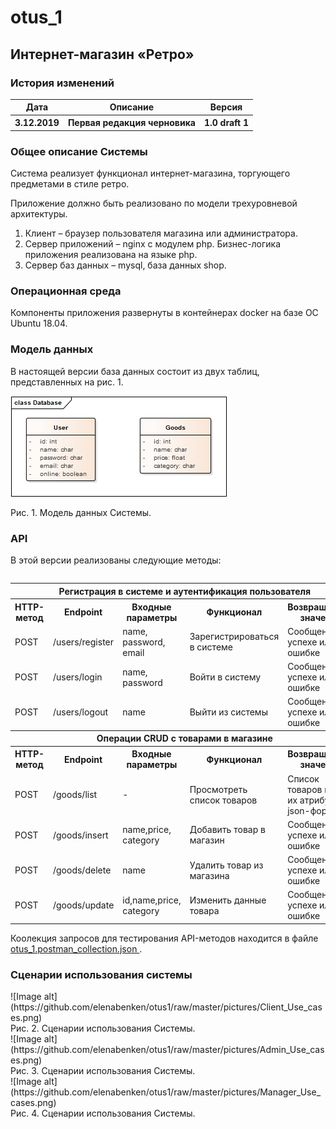 # otus_1
<h2>Интернет-магазин «Ретро»</h2>
<h3>История изменений</h3>
<table>
  <tr>
    <th> Дата</th><th> Описание</th><th>	Версия</th>
  </tr>
  <tr>
    <th>3.12.2019</th><th> 	Первая редакция черновика</th><th> 	1.0 draft 1</th>
  </tr>
 <table>
<h3>Общее описание Системы</h3>
   <p>Система реализует функционал интернет-магазина, торгующего предметами в стиле ретро.</p>
   <p>Приложение должно быть реализовано по модели трехуровневой архитектуры.</p>
   <p>
     <ol>
       <li>Клиент – браузер пользователя магазина или администратора.</li>
       <li>Сервер приложений – nginx с модулем php. Бизнес-логика приложения реализована на языке php.</li>
        <li>Сервер баз данных – mysql, база данных shop.</li>
   </ol>
   </p>
<h3>Операционная среда</h3>
   <p>Компоненты приложения развернуты в контейнерах docker на базе ОС Ubuntu 18.04.</p>
  <h3>Модель данных</h3>
  <p>В настоящей версии база данных состоит из двух таблиц, представленных на рис. 1.</p>

![Image alt](https://github.com/elenabenken/otus1/raw/master/Database.png)
  <div>Рис. 1. Модель данных Системы.</div>
  
  <h3>API</h3>
  В этой версии реализованы следующие методы:
  <table>
  <tr>
    <th colspan="5">Регистрация в системе и аутентификация пользователя</th>
  </tr>
  <tr> 
    <th>HTTP-метод</th> <th>Endpoint</th> <th>Входные параметры</th> <th>Функционал</th> <th>Возвращаемое значение</th> 
  </tr>
  <tr> 
    <td>POST</td>  <td>/users/register</td> <td>name, password, email</td> <td>Зарегистрироваться в системе</td> <td>Сообщение об успехе или ошибке</td>
  </tr>
  <tr> 
    <td>POST</td>  <td>/users/login</td> <td>name, password</td> <td>Войти в систему</td><td>Сообщение об успехе или ошибке</td>
  </tr>
  <tr> 
    <td>POST</td>  <td>/users/logout</td> <td>name</td> <td>Выйти из системы</td><td>Сообщение об успехе или ошибке</td>
  </tr>
  <tr>
    <th colspan="5">Операции CRUD с товарами в магазине</th>
  </tr>
    <tr> 
      <th>HTTP-метод</th> <th>Endpoint</th> <th>Входные параметры</th> <th>Функционал</th> <th>Возвращаемое значение</th>
  </tr>
  <tr> 
    <td>POST</td>  <td>/goods/list</td> <td> - </td> <td>Просмотреть список товаров</td> <td>Список товаров и всех их атрибутов в json-формате</td></tr>
  <tr> 
    <td>POST</td>  <td>/goods/insert</td> <td>name,price, category</td> <td>Добавить товар в магазин</td> <td>Сообщение об успехе или ошибке</td>
  </tr>
  <tr> 
    <td>POST</td>  <td>/goods/delete</td> <td>name</td> <td>Удалить товар из магазина</td> <td>Сообщение об успехе или ошибке</td> 
  </tr>
  <tr> 
    <td>POST</td>  <td>/goods/update</td> <td>id,name,price, category</td> <td>Изменить данные товара</td> <td>Сообщение об успехе или ошибке</td> 
  </tr>
  </table>
   <div>
  Коолекция запросов для тестирования API-методов находится в файле <a href="https://github.com/elenabenken/otus1/blob/master/otus_1.postman_collection.json">otus_1.postman_collection.json </a>.
    </div>
  <h3>Сценарии использования системы</h3>
  ![Image alt](https://github.com/elenabenken/otus1/raw/master/pictures/Client_Use_cases.png)
   <div>Рис. 2. Сценарии использования Системы.</div>
  ![Image alt](https://github.com/elenabenken/otus1/raw/master/pictures/Admin_Use_cases.png)
   <div>Рис. 3. Сценарии использования Системы.</div>
  ![Image alt](https://github.com/elenabenken/otus1/raw/master/pictures/Manager_Use_cases.png)
   <div>Рис. 4. Сценарии использования Системы.</div>
